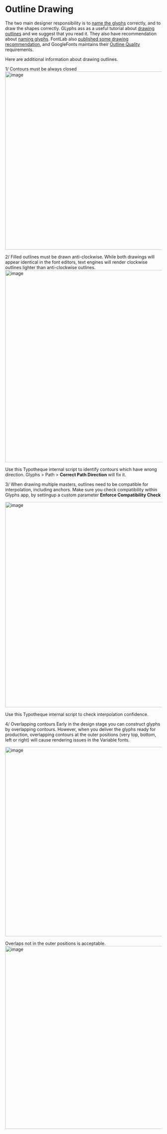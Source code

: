 # Outline Drawing

The two main designer responsibility is to [name the glyphs](https://github.com/typotheque/public-documentation/blob/main/designer-orientation.md) correctly, and to draw the shapes correctly. GLyphs ass as a useful tutorial about [drawing outlines](https://glyphsapp.com/learn/drawing-good-paths) and we suggest that you read it. They also have recommendation about [naming glyphs](https://glyphsapp.com/learn/getting-your-glyph-names-right). FontLab also [published some drawing recommendation](https://help.fontlab.com/fontlab-vi/Contours/#terminology), and GoogleFonts maintains their [Outline Quality](https://googlefonts.github.io/gf-guide/outlines) requirements.   

Here are additional information about drawing outlines.

1/ Contours must be always closed
<img width="571" alt="image" src="https://github.com/user-attachments/assets/4c09a1ed-799a-4b9a-bfcc-0d1bd6d15eea" />

2/ Filled outlines must be drawn anti-clockwise. While both drawings will appear identical in the font editors, text engines will render clockwise outlines lighter than anti-clockwise outlines. 
<img width="616" alt="image" src="https://github.com/user-attachments/assets/360d07e0-8809-4b7b-8a25-dc70ab2c9043" />

Use this Typotheque internal script to identify contours which have wrong direction. Glyphs > Path > **Correct Path Direction** will fix it.

3/ When drawing multiple masters, outlines need to be compatible for interpolation, including anchors. Make sure you check compatibility within Glyphs app, by settingup a custom parameter **Enforce Compatibility Check**

<img width="658" alt="image" src="https://github.com/user-attachments/assets/f03dbbad-33d5-43ff-9c6e-171bd2a32ff6" />

Use this Typotheque internal script to check interpolation confidence.

4/ Overlapping contours
Early in the design stage you can construct glyphs by overlapping contours. However, when you deliver the glyphs ready for production, overlapping contours at the outer positions (very top, bottom, left or right) will cause rendering issues in the Variable fonts.

<img width="607" alt="image" src="https://github.com/user-attachments/assets/94acda5f-9ef4-4e25-9b7a-cb883cc0b930" />

Overlaps not in the outer positions is acceptable. 
<img width="586" alt="image" src="https://github.com/user-attachments/assets/4574d03f-447c-45f4-8636-8f6f8b4f9e3b" />



   
